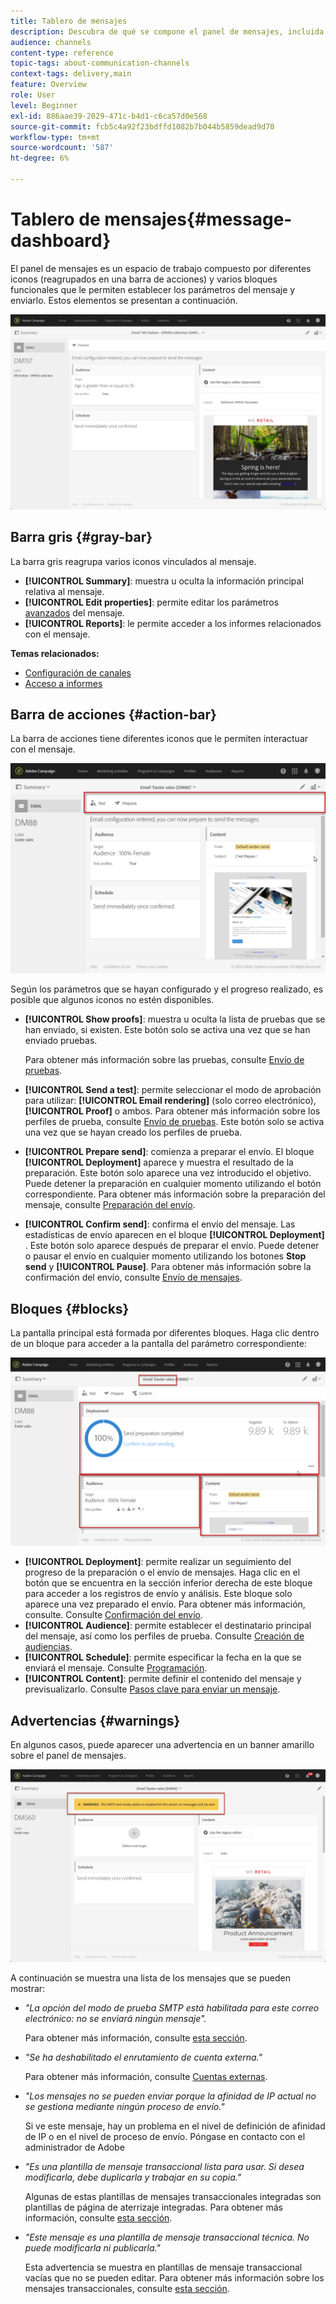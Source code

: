 ```yaml
---
title: Tablero de mensajes
description: Descubra de qué se compone el panel de mensajes, incluida la barra de acciones y los distintos bloques funcionales.
audience: channels
content-type: reference
topic-tags: about-communication-channels
context-tags: delivery,main
feature: Overview
role: User
level: Beginner
exl-id: 886aae39-2029-471c-b4d1-c6ca57d0e568
source-git-commit: fcb5c4a92f23bdffd1082b7b044b5859dead9d70
workflow-type: tm+mt
source-wordcount: '587'
ht-degree: 6%

---
```


# Tablero de mensajes{#message-dashboard}

El panel de mensajes es un espacio de trabajo compuesto por diferentes iconos (reagrupados en una barra de acciones) y varios bloques funcionales que le permiten establecer los parámetros del mensaje y enviarlo. Estos elementos se presentan a continuación.

![](assets/delivery_dashboard_2.png)

## Barra gris {#gray-bar}

La barra gris reagrupa varios iconos vinculados al mensaje.

* **[!UICONTROL Summary]**: muestra u oculta la información principal relativa al mensaje.
* **[!UICONTROL Edit properties]**: permite editar los parámetros  [avanzados](../../administration/using/configuring-email-channel.md#list-of-email-properties) del mensaje.
* **[!UICONTROL Reports]**: le permite acceder a los informes relacionados con el mensaje.

**Temas relacionados:**

* [Configuración de canales](../../administration/using/about-channel-configuration.md)
* [Acceso a informes](../../reporting/using/about-dynamic-reports.md)

## Barra de acciones {#action-bar}

La barra de acciones tiene diferentes iconos que le permiten interactuar con el mensaje.

![](assets/delivery_dashboard_4.png)

Según los parámetros que se hayan configurado y el progreso realizado, es posible que algunos iconos no estén disponibles.

* **[!UICONTROL Show proofs]**: muestra u oculta la lista de pruebas que se han enviado, si existen. Este botón solo se activa una vez que se han enviado pruebas.

   Para obtener más información sobre las pruebas, consulte [Envío de pruebas](../../sending/using/sending-proofs.md).

* **[!UICONTROL Send a test]**: permite seleccionar el modo de aprobación para utilizar:  **[!UICONTROL Email rendering]** (solo correo electrónico),  **[!UICONTROL Proof]** o ambos. Para obtener más información sobre los perfiles de prueba, consulte [Envío de pruebas](../../sending/using/sending-proofs.md). Este botón solo se activa una vez que se hayan creado los perfiles de prueba.

* **[!UICONTROL Prepare send]**: comienza a preparar el envío. El bloque **[!UICONTROL Deployment]** aparece y muestra el resultado de la preparación. Este botón solo aparece una vez introducido el objetivo. Puede detener la preparación en cualquier momento utilizando el botón correspondiente. Para obtener más información sobre la preparación del mensaje, consulte [Preparación del envío](../../sending/using/preparing-the-send.md).

* **[!UICONTROL Confirm send]**: confirma el envío del mensaje. Las estadísticas de envío aparecen en el bloque **[!UICONTROL Deployment]** . Este botón solo aparece después de preparar el envío. Puede detener o pausar el envío en cualquier momento utilizando los botones **Stop send** y **[!UICONTROL Pause]**. Para obtener más información sobre la confirmación del envío, consulte [Envío de mensajes](../../sending/using/confirming-the-send.md).

## Bloques {#blocks}

La pantalla principal está formada por diferentes bloques. Haga clic dentro de un bloque para acceder a la pantalla del parámetro correspondiente:

![](assets/delivery_dashboard_3.png)

* **[!UICONTROL Deployment]**: permite realizar un seguimiento del progreso de la preparación o el envío de mensajes. Haga clic en el botón que se encuentra en la sección inferior derecha de este bloque para acceder a los registros de envío y análisis. Este bloque solo aparece una vez preparado el envío. Para obtener más información, consulte. Consulte [Confirmación del envío](../../sending/using/confirming-the-send.md).
* **[!UICONTROL Audience]**: permite establecer el destinatario principal del mensaje, así como los perfiles de prueba. Consulte [Creación de audiencias](../../audiences/using/creating-audiences.md).
* **[!UICONTROL Schedule]**: permite especificar la fecha en la que se enviará el mensaje. Consulte [Programación](../../sending/using/about-scheduling-messages.md).
* **[!UICONTROL Content]**: permite definir el contenido del mensaje y previsualizarlo. Consulte [Pasos clave para enviar un mensaje](../../channels/using/key-steps-to-send-a-message.md).

## Advertencias {#warnings}

En algunos casos, puede aparecer una advertencia en un banner amarillo sobre el panel de mensajes.

![](assets/delivery_dashboard_warnings.png)

A continuación se muestra una lista de los mensajes que se pueden mostrar:

* *&quot;La opción del modo de prueba SMTP está habilitada para este correo electrónico: no se enviará ningún mensaje&quot;.*

   Para obtener más información, consulte [esta sección](../../administration/using/configuring-email-channel.md#smtp-test-mode).

* *&quot;Se ha deshabilitado el enrutamiento de cuenta externa.&quot;*

   Para obtener más información, consulte [Cuentas externas](../../administration/using/external-accounts.md).

* *&quot;Los mensajes no se pueden enviar porque la afinidad de IP actual no se gestiona mediante ningún proceso de envío.&quot;*

   Si ve este mensaje, hay un problema en el nivel de definición de afinidad de IP o en el nivel de proceso de envío. Póngase en contacto con el administrador de Adobe 

* *&quot;Es una plantilla de mensaje transaccional lista para usar. Si desea modificarla, debe duplicarla y trabajar en su copia.&quot;*

   Algunas de estas plantillas de mensajes transaccionales integradas son plantillas de página de aterrizaje integradas. Para obtener más información, consulte [esta sección](../../channels/using/landing-page-templates.md).

* *&quot;Este mensaje es una plantilla de mensaje transaccional técnica. No puede modificarla ni publicarla.&quot;*

   Esta advertencia se muestra en plantillas de mensaje transaccional vacías que no se pueden editar. Para obtener más información sobre los mensajes transaccionales, consulte [esta sección](../../channels/using/getting-started-with-transactional-msg.md).
